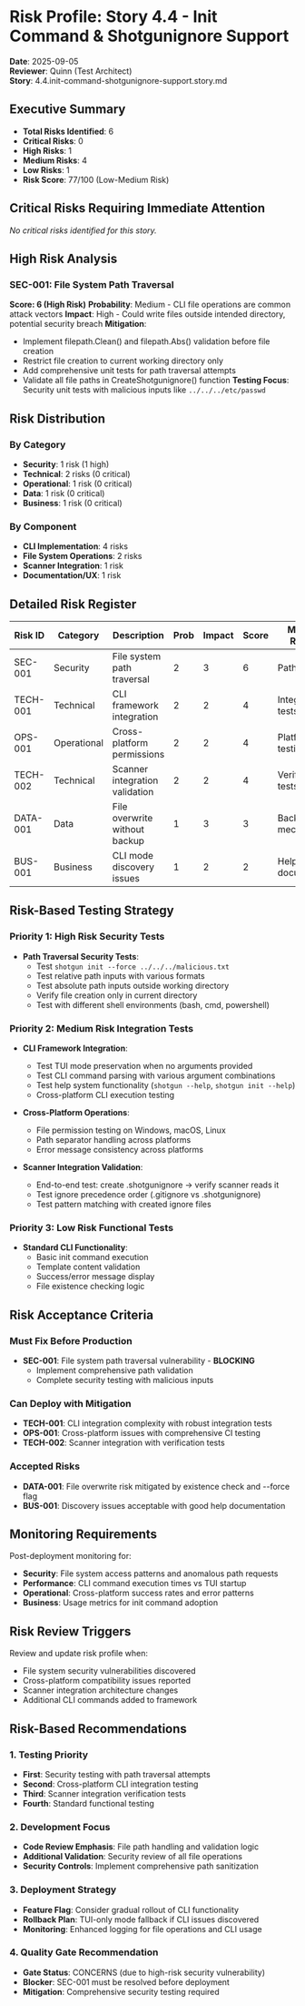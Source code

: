 # Risk Profile: Story 4.4 - Init Command & Shotgunignore Support

**Date**: 2025-09-05  
**Reviewer**: Quinn (Test Architect)  
**Story**: 4.4.init-command-shotgunignore-support.story.md

## Executive Summary

- **Total Risks Identified**: 6
- **Critical Risks**: 0  
- **High Risks**: 1
- **Medium Risks**: 4
- **Low Risks**: 1
- **Risk Score**: 77/100 (Low-Medium Risk)

## Critical Risks Requiring Immediate Attention

*No critical risks identified for this story.*

## High Risk Analysis

### SEC-001: File System Path Traversal
**Score: 6 (High Risk)**
**Probability**: Medium - CLI file operations are common attack vectors
**Impact**: High - Could write files outside intended directory, potential security breach
**Mitigation**:
- Implement filepath.Clean() and filepath.Abs() validation before file creation
- Restrict file creation to current working directory only  
- Add comprehensive unit tests for path traversal attempts
- Validate all file paths in CreateShotgunignore() function
**Testing Focus**: Security unit tests with malicious inputs like `../../../etc/passwd`

## Risk Distribution

### By Category
- **Security**: 1 risk (1 high)
- **Technical**: 2 risks (0 critical) 
- **Operational**: 1 risk (0 critical)
- **Data**: 1 risk (0 critical)
- **Business**: 1 risk (0 critical)

### By Component
- **CLI Implementation**: 4 risks
- **File System Operations**: 2 risks
- **Scanner Integration**: 1 risk
- **Documentation/UX**: 1 risk

## Detailed Risk Register

| Risk ID  | Category    | Description                        | Prob | Impact | Score | Mitigation Required |
| -------- | ----------- | ---------------------------------- | ---- | ------ | ----- | ------------------- |
| SEC-001  | Security    | File system path traversal         | 2    | 3      | 6     | Path validation     |
| TECH-001 | Technical   | CLI framework integration          | 2    | 2      | 4     | Integration tests   |
| OPS-001  | Operational | Cross-platform permissions         | 2    | 2      | 4     | Platform testing    |
| TECH-002 | Technical   | Scanner integration validation     | 2    | 2      | 4     | Verification tests  |
| DATA-001 | Data        | File overwrite without backup      | 1    | 3      | 3     | Backup mechanism    |
| BUS-001  | Business    | CLI mode discovery issues          | 1    | 2      | 2     | Help documentation  |

## Risk-Based Testing Strategy

### Priority 1: High Risk Security Tests
- **Path Traversal Security Tests**:
  - Test `shotgun init --force ../../../malicious.txt`
  - Test relative path inputs with various formats
  - Test absolute path inputs outside working directory
  - Verify file creation only in current directory
  - Test with different shell environments (bash, cmd, powershell)

### Priority 2: Medium Risk Integration Tests  
- **CLI Framework Integration**:
  - Test TUI mode preservation when no arguments provided
  - Test CLI command parsing with various argument combinations
  - Test help system functionality (`shotgun --help`, `shotgun init --help`)
  - Cross-platform CLI execution testing

- **Cross-Platform Operations**:
  - File permission testing on Windows, macOS, Linux
  - Path separator handling across platforms
  - Error message consistency across platforms

- **Scanner Integration Validation**:
  - End-to-end test: create .shotgunignore → verify scanner reads it
  - Test ignore precedence order (.gitignore vs .shotgunignore)
  - Test pattern matching with created ignore files

### Priority 3: Low Risk Functional Tests
- **Standard CLI Functionality**:
  - Basic init command execution
  - Template content validation
  - Success/error message display
  - File existence checking logic

## Risk Acceptance Criteria

### Must Fix Before Production
- **SEC-001**: File system path traversal vulnerability - **BLOCKING**
  - Implement comprehensive path validation
  - Complete security testing with malicious inputs

### Can Deploy with Mitigation  
- **TECH-001**: CLI integration complexity with robust integration tests
- **OPS-001**: Cross-platform issues with comprehensive CI testing
- **TECH-002**: Scanner integration with verification tests

### Accepted Risks
- **DATA-001**: File overwrite risk mitigated by existence check and --force flag
- **BUS-001**: Discovery issues acceptable with good help documentation

## Monitoring Requirements

Post-deployment monitoring for:
- **Security**: File system access patterns and anomalous path requests
- **Performance**: CLI command execution times vs TUI startup
- **Operational**: Cross-platform success rates and error patterns  
- **Business**: Usage metrics for init command adoption

## Risk Review Triggers

Review and update risk profile when:
- File system security vulnerabilities discovered
- Cross-platform compatibility issues reported
- Scanner integration architecture changes
- Additional CLI commands added to framework

## Risk-Based Recommendations

### 1. Testing Priority
- **First**: Security testing with path traversal attempts
- **Second**: Cross-platform CLI integration testing
- **Third**: Scanner integration verification tests
- **Fourth**: Standard functional testing

### 2. Development Focus
- **Code Review Emphasis**: File path handling and validation logic
- **Additional Validation**: Security review of all file operations
- **Security Controls**: Implement comprehensive path sanitization

### 3. Deployment Strategy
- **Feature Flag**: Consider gradual rollout of CLI functionality
- **Rollback Plan**: TUI-only mode fallback if CLI issues discovered
- **Monitoring**: Enhanced logging for file operations and CLI usage

### 4. Quality Gate Recommendation
- **Gate Status**: CONCERNS (due to high-risk security vulnerability)
- **Blocker**: SEC-001 must be resolved before deployment
- **Mitigation**: Comprehensive security testing required